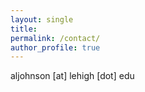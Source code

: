 ```yaml
---
layout: single
title: 
permalink: /contact/
author_profile: true
---
```

aljohnson [at] lehigh [dot] edu
